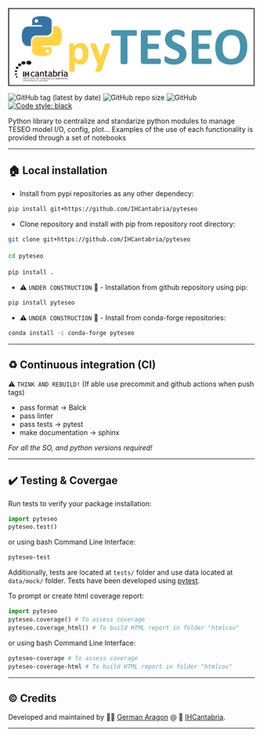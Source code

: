 
<p align="center">
<img align="center" width="600" src="docs/_static/pyTESEO_logo.png">
</p>


![GitHub tag (latest by date)](https://img.shields.io/github/v/tag/IHCantabria/pyteseo?label=latest%20tag&style=plastic)
![GitHub repo size](https://img.shields.io/github/repo-size/IHCantabria/pyteseo?style=plastic)
![GitHub](https://img.shields.io/github/license/IHCantabria/pyteseo?style=plastic)
[![Code style: black](https://img.shields.io/badge/code%20style-black-000000.svg)](https://github.com/psf/black)

Python library to centralize and standarize python modules to manage TESEO model I/O, config, plot...
Examples of the use of each functionality is provided through a set of notebooks


---

## :house: Local installation

* Install from pypi repositories as any other dependecy:
```bash
pip install git+https://github.com/IHCantabria/pyteseo
```
* Clone repository and install with pip from repository root directory:
```bash
git clone git+https://github.com/IHCantabria/pyteseo

cd pyteseo

pip install .
```


* :warning: `UNDER CONSTRUCTION` :construction: - Installation from github repository using pip:
```bash
pip install pyteseo
```
* :warning: `UNDER CONSTRUCTION` :construction: - Install from conda-forge repositories:
```bash
conda install -c conda-forge pyteseo 
```

---

## :recycle: Continuous integration (CI)

:warning: `THINK AND REBUILD!` (If able use precommit and github actions when push tags)
* pass format -> Balck
* pass linter
* pass tests -> pytest
* make documentation -> sphinx

*For all the SO, and python versions required!*

---

## :heavy_check_mark: Testing & Covergae
Run tests to verify your package installation:

```python
import pyteseo
pyteseo.test()
```
or using bash Command Line Interface:
```bash
pyteseo-test
```

Additionally, tests are located at `tests/` folder and use data located at `data/mock/` folder.
Tests have been developed using [pytest](https://docs.pytest.org/).

To prompt or create html coverage report:
```python
import pyteseo
pyteseo.coverage() # To assess coverage
pyteseo.coverage_html() # To build HTML report in folder "htmlcov"
```
or using bash Command Line Interface:
```bash
pyteseo-coverage # To assess coverage
pyteseo-coverage-html # To build HTML report in folder "htmlcov"
```

---

## :copyright: Credits
Developed and maintained by :man_technologist: [German Aragon](https://github.com/aragong) @ :office: [IHCantabria](https://github.com/IHCantabria).

---